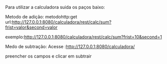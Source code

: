 Para utilizar a calculadora suida os paços baixo:

Metodo de adição:
metodohttp:get
url:http://127.0.0.1:8080/calculadora/rest/calc/sum?frist=valor&second=valor

exemplo:http://127.0.0.1:8080/calculadora/rest/calc/sum?frist=10&second=1

Medo de subtração:
Acesse :http://127.0.0.1:8080/calculadora/

preencher os campos e clicar em subtrair
